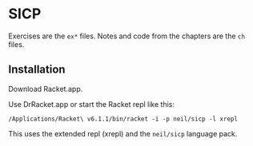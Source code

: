 # SICP

Exercises are the `ex*` files.
Notes and code from the chapters are the `ch` files.

## Installation

Download Racket.app.

Use DrRacket.app or start the Racket repl like this:

    /Applications/Racket\ v6.1.1/bin/racket -i -p neil/sicp -l xrepl

This uses the extended repl (xrepl) and the `neil/sicp` language pack.
